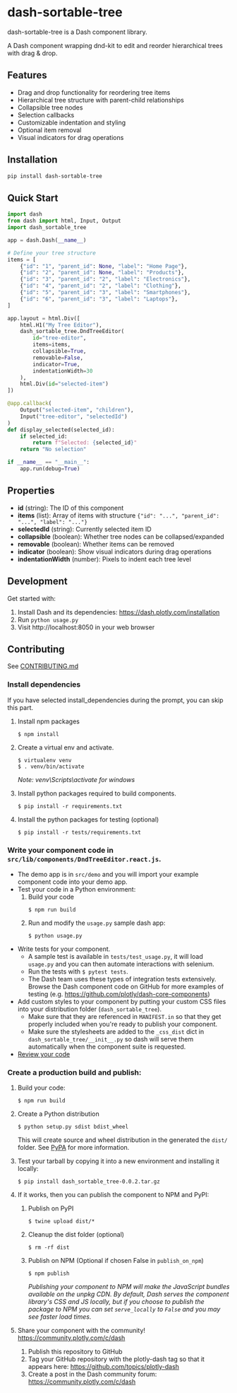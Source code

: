 # dash-sortable-tree

dash-sortable-tree is a Dash component library.

A Dash component wrapping dnd-kit to edit and reorder hierarchical trees with drag & drop.

## Features

- Drag and drop functionality for reordering tree items
- Hierarchical tree structure with parent-child relationships
- Collapsible tree nodes
- Selection callbacks
- Customizable indentation and styling
- Optional item removal
- Visual indicators for drag operations

## Installation

```bash
pip install dash-sortable-tree
```

## Quick Start

```python
import dash
from dash import html, Input, Output
import dash_sortable_tree

app = dash.Dash(__name__)

# Define your tree structure
items = [
    {"id": "1", "parent_id": None, "label": "Home Page"},
    {"id": "2", "parent_id": None, "label": "Products"},
    {"id": "3", "parent_id": "2", "label": "Electronics"},
    {"id": "4", "parent_id": "2", "label": "Clothing"},
    {"id": "5", "parent_id": "3", "label": "Smartphones"},
    {"id": "6", "parent_id": "3", "label": "Laptops"},
]

app.layout = html.Div([
    html.H1("My Tree Editor"),
    dash_sortable_tree.DndTreeEditor(
        id="tree-editor",
        items=items,
        collapsible=True,
        removable=False,
        indicator=True,
        indentationWidth=30
    ),
    html.Div(id="selected-item")
])

@app.callback(
    Output("selected-item", "children"),
    Input("tree-editor", "selectedId")
)
def display_selected(selected_id):
    if selected_id:
        return f"Selected: {selected_id}"
    return "No selection"

if __name__ == "__main__":
    app.run(debug=True)
```

## Properties

- **id** (string): The ID of this component
- **items** (list): Array of items with structure `{"id": "...", "parent_id": "...", "label": "..."}`
- **selectedId** (string): Currently selected item ID
- **collapsible** (boolean): Whether tree nodes can be collapsed/expanded
- **removable** (boolean): Whether items can be removed
- **indicator** (boolean): Show visual indicators during drag operations
- **indentationWidth** (number): Pixels to indent each tree level

## Development

Get started with:
1. Install Dash and its dependencies: https://dash.plotly.com/installation
2. Run `python usage.py`
3. Visit http://localhost:8050 in your web browser

## Contributing

See [CONTRIBUTING.md](./CONTRIBUTING.md)

### Install dependencies

If you have selected install_dependencies during the prompt, you can skip this part.

1. Install npm packages
    ```
    $ npm install
    ```
2. Create a virtual env and activate.
    ```
    $ virtualenv venv
    $ . venv/bin/activate
    ```
    _Note: venv\Scripts\activate for windows_

3. Install python packages required to build components.
    ```
    $ pip install -r requirements.txt
    ```
4. Install the python packages for testing (optional)
    ```
    $ pip install -r tests/requirements.txt
    ```

### Write your component code in `src/lib/components/DndTreeEditor.react.js`.

- The demo app is in `src/demo` and you will import your example component code into your demo app.
- Test your code in a Python environment:
    1. Build your code
        ```
        $ npm run build
        ```
    2. Run and modify the `usage.py` sample dash app:
        ```
        $ python usage.py
        ```
- Write tests for your component.
    - A sample test is available in `tests/test_usage.py`, it will load `usage.py` and you can then automate interactions with selenium.
    - Run the tests with `$ pytest tests`.
    - The Dash team uses these types of integration tests extensively. Browse the Dash component code on GitHub for more examples of testing (e.g. https://github.com/plotly/dash-core-components)
- Add custom styles to your component by putting your custom CSS files into your distribution folder (`dash_sortable_tree`).
    - Make sure that they are referenced in `MANIFEST.in` so that they get properly included when you're ready to publish your component.
    - Make sure the stylesheets are added to the `_css_dist` dict in `dash_sortable_tree/__init__.py` so dash will serve them automatically when the component suite is requested.
- [Review your code](./review_checklist.md)

### Create a production build and publish:

1. Build your code:
    ```
    $ npm run build
    ```
2. Create a Python distribution
    ```
    $ python setup.py sdist bdist_wheel
    ```
    This will create source and wheel distribution in the generated the `dist/` folder.
    See [PyPA](https://packaging.python.org/guides/distributing-packages-using-setuptools/#packaging-your-project)
    for more information.

3. Test your tarball by copying it into a new environment and installing it locally:
    ```
    $ pip install dash_sortable_tree-0.0.2.tar.gz
    ```

4. If it works, then you can publish the component to NPM and PyPI:
    1. Publish on PyPI
        ```
        $ twine upload dist/*
        ```
    2. Cleanup the dist folder (optional)
        ```
        $ rm -rf dist
        ```
    3. Publish on NPM (Optional if chosen False in `publish_on_npm`)
        ```
        $ npm publish
        ```
        _Publishing your component to NPM will make the JavaScript bundles available on the unpkg CDN. By default, Dash serves the component library's CSS and JS locally, but if you choose to publish the package to NPM you can set `serve_locally` to `False` and you may see faster load times._

5. Share your component with the community! https://community.plotly.com/c/dash
    1. Publish this repository to GitHub
    2. Tag your GitHub repository with the plotly-dash tag so that it appears here: https://github.com/topics/plotly-dash
    3. Create a post in the Dash community forum: https://community.plotly.com/c/dash
